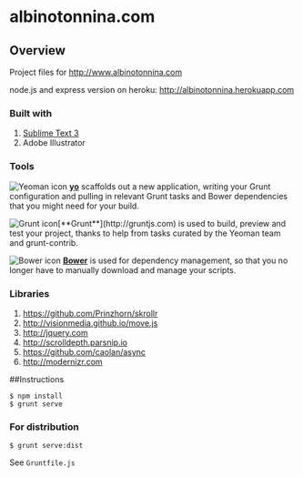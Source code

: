 # albinotonnina.com


## Overview

Project files for <http://www.albinotonnina.com>

node.js and express version on heroku: http://albinotonnina.herokuapp.com

### Built with
1. [Sublime Text 3](http://www.sublimetext.com/3)
2. Adobe Illustrator

### Tools

![Yeoman icon](http://www.albinotonnina.com/githubassets/yo.gif "https://github.com/yeoman/yo")
[**yo**](https://github.com/yeoman/yo) scaffolds out a new application, writing your Grunt configuration and pulling in relevant Grunt tasks and Bower dependencies that you might need for your build.

![Grunt icon](http://www.albinotonnina.com/githubassets/grunt.gif "http://gruntjs.com")[**Grunt**](http://gruntjs.com) is used to build, preview and test your project, thanks to help from tasks curated by the Yeoman team and grunt-contrib.

![Bower icon](http://www.albinotonnina.com/githubassets/bower.gif "http://bower.io") [**Bower**](http://bower.io) is used for dependency management, so that you no longer have to manually download and manage your scripts.

### Libraries

1. <https://github.com/Prinzhorn/skrollr>
2. <http://visionmedia.github.io/move.js>
3. <http://jquery.com>
4. <http://scrolldepth.parsnip.io>
5. <https://github.com/caolan/async>
6. <http://modernizr.com>





##Instructions

	$ npm install
	$ grunt serve
	
### For distribution
	
	$ grunt serve:dist


See `Gruntfile.js`
